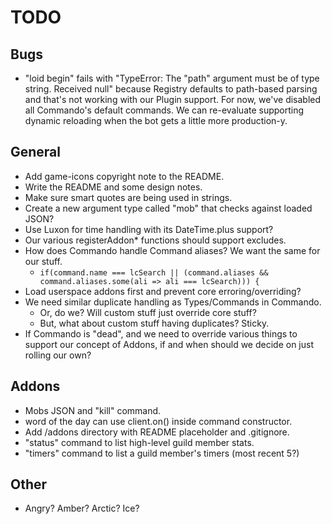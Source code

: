 
# TODO

## Bugs
  * "loid begin" fails with "TypeError: The "path" argument must be of
    type string. Received null" because Registry defaults to path-based
    parsing and that's not working with our Plugin support. For now, we've
    disabled all Commando's default commands. We can re-evaluate supporting
    dynamic reloading when the bot gets a little more production-y.

## General
  * Add game-icons copyright note to the README.
  * Write the README and some design notes.
  * Make sure smart quotes are being used in strings.
  * Create a new argument type called "mob" that checks against loaded JSON?
  * Use Luxon for time handling with its DateTime.plus support?
  * Our various registerAddon* functions should support excludes.
  * How does Commando handle Command aliases? We want the same for our stuff.
    * `if(command.name === lcSearch || (command.aliases && command.aliases.some(ali => ali === lcSearch))) {`
  * Load userspace addons first and prevent core erroring/overriding?
  * We need similar duplicate handling as Types/Commands in Commando.
    * Or, do we? Will custom stuff just override core stuff?
    * But, what about custom stuff having duplicates? Sticky.
  * If Commando is "dead", and we need to override various things to support
    our concept of Addons, if and when should we decide on just rolling our own?

## Addons
  * Mobs JSON and "kill" command.
  * word of the day can use client.on() inside command constructor.
  * Add /addons directory with README placeholder and .gitignore.
  * "status" command to list high-level guild member stats.
  * "timers" command to list a guild member's timers (most recent 5?)

## Other
  * Angry? Amber? Arctic? Ice?
